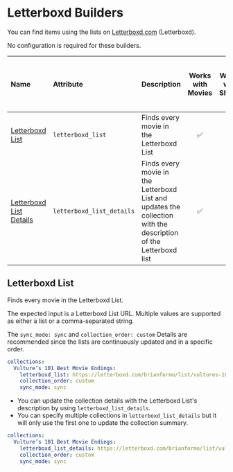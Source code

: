 # Letterboxd Builders

You can find items using the lists on [Letterboxd.com](https://letterboxd.com/) (Letterboxd). 

No configuration is required for these builders.

| Name                                        | Attribute                 | Description                                                                                                     | Works with Movies | Works with Shows  | Works with Playlists and Custom Sort |
|:--------------------------------------------|:--------------------------|:----------------------------------------------------------------------------------------------------------------|:-----------------:|:-----------------:|:------------------------------------:|
| [Letterboxd List](#letterboxd-list)         | `letterboxd_list`         | Finds every movie in the Letterboxd List                                                                        |      &#9989;      |     &#10060;      |               &#9989;                |
| [Letterboxd List Details](#letterboxd-list) | `letterboxd_list_details` | Finds every movie in the Letterboxd List and updates the collection with the description of the Letterboxd list |      &#9989;      |     &#10060;      |               &#9989;                |

## Letterboxd List

Finds every movie in the Letterboxd List.

The expected input is a Letterboxd List URL. Multiple values are supported as either a list or a comma-separated string.

The `sync_mode: sync` and `collection_order: custom` Details are recommended since the lists are continuously updated and in a specific order. 

```yaml
collections:
  Vulture’s 101 Best Movie Endings:
    letterboxd_list: https://letterboxd.com/brianformo/list/vultures-101-best-movie-endings/
    collection_order: custom
    sync_mode: sync
```

* You can update the collection details with the Letterboxd List's description by using `letterboxd_list_details`.
* You can specify multiple collections in `letterboxd_list_details` but it will only use the first one to update the collection summary.

```yaml
collections:
  Vulture’s 101 Best Movie Endings:
    letterboxd_list_details: https://letterboxd.com/brianformo/list/vultures-101-best-movie-endings/
    collection_order: custom
    sync_mode: sync
```
